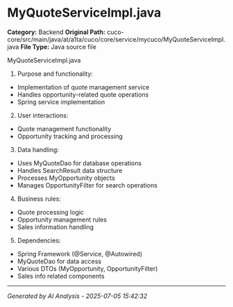 # MyQuoteServiceImpl.java

**Category:** Backend
**Original Path:** cuco-core/src/main/java/at/a1ta/cuco/core/service/mycuco/MyQuoteServiceImpl.java
**File Type:** Java source file

MyQuoteServiceImpl.java

1. Purpose and functionality:
- Implementation of quote management service
- Handles opportunity-related quote operations
- Spring service implementation

2. User interactions:
- Quote management functionality
- Opportunity tracking and processing

3. Data handling:
- Uses MyQuoteDao for database operations
- Handles SearchResult data structure
- Processes MyOpportunity objects
- Manages OpportunityFilter for search operations

4. Business rules:
- Quote processing logic
- Opportunity management rules
- Sales information handling

5. Dependencies:
- Spring Framework (@Service, @Autowired)
- MyQuoteDao for data access
- Various DTOs (MyOpportunity, OpportunityFilter)
- Sales info related components

---
*Generated by AI Analysis - 2025-07-05 15:42:32*
